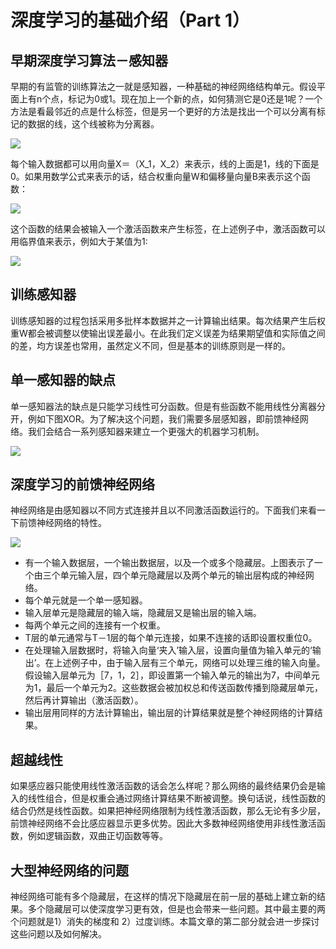 # 深度学习的基础介绍（Part 1）

## 早期深度学习算法－感知器

早期的有监管的训练算法之一就是感知器，一种基础的神经网络结构单元。假设平面上有n个点，标记为0或1。现在加上一个新的点，如何猜测它是0还是1呢？一个方法是看最邻近的点是什么标签，但是另一个更好的方法是找出一个可以分离有标记的数据的线，这个线被称为分离器。

![](http://mmbiz.qpic.cn/mmbiz/ghbI8QDvgWt7xv50pXZZIrywFbg43PRkdL2FmvOTh0icqz9IOth3xsCZM9xc3EcBEwsUbje026ZTib4uWx78TOuQ/640?wx_fmt=png&tp=webp&wxfrom=5)


每个输入数据都可以用向量X＝（X_1，X_2）来表示，线的上面是1，线的下面是0。如果用数学公式来表示的话，结合权重向量W和偏移量向量B来表示这个函数：

![](http://mmbiz.qpic.cn/mmbiz/ghbI8QDvgWt7xv50pXZZIrywFbg43PRkynXbD1BA3dIsAEX1bSpfnwFeknCSk7iaKtPc7RktlsKibozYDxhoPicjw/640?wx_fmt=png&tp=webp&wxfrom=5)

这个函数的结果会被输入一个激活函数来产生标签，在上述例子中，激活函数可以用临界值来表示，例如大于某值为1:

![](http://mmbiz.qpic.cn/mmbiz/ghbI8QDvgWt7xv50pXZZIrywFbg43PRkWEic5ZfghrQBm1d85G7dKIV7RdibH5gExmceszpLWTib5yQYIF4icgMvJg/640?wx_fmt=png&tp=webp&wxfrom=5)


## 训练感知器

训练感知器的过程包括采用多批样本数据并之一计算输出结果。每次结果产生后权重W都会被调整以使输出误差最小。在此我们定义误差为结果期望值和实际值之间的差，均方误差也常用，虽然定义不同，但是基本的训练原则是一样的。

## 单一感知器的缺点

单一感知器法的缺点是只能学习线性可分函数。但是有些函数不能用线性分离器分开，例如下图XOR。为了解决这个问题，我们需要多层感知器，即前馈神经网络。我们会结合一系列感知器来建立一个更强大的机器学习机制。

![](http://mmbiz.qpic.cn/mmbiz/ghbI8QDvgWt7xv50pXZZIrywFbg43PRk6YxyDVEXBhxhw1cPPqibo5RLwu7FAUjGnS8lXDNibWxB1YzjAFXEr2OQ/640?wx_fmt=png&tp=webp&wxfrom=5)

## 深度学习的前馈神经网络

神经网络是由感知器以不同方式连接并且以不同激活函数运行的。下面我们来看一下前馈神经网络的特性。

![](http://mmbiz.qpic.cn/mmbiz/ghbI8QDvgWt7xv50pXZZIrywFbg43PRk0kRADkWswWxMHFZcIwDhDztbRKa5z8qu0u4r4VZbRichoVoSgzQSQAw/640?wx_fmt=png&tp=webp&wxfrom=5)

- 有一个输入数据层，一个输出数据层，以及一个或多个隐藏层。上图表示了一个由三个单元输入层，四个单元隐藏层以及两个单元的输出层构成的神经网络。
- 每个单元就是一个单一感知器。
- 输入层单元是隐藏层的输入端，隐藏层又是输出层的输入端。
- 每两个单元之间的连接有一个权重。
- T层的单元通常与T－1层的每个单元连接，如果不连接的话即设置权重位0。
- 在处理输入层数据时，将输入向量‘夹入’输入层，设置向量值为输入单元的‘输出’。在上述例子中，由于输入层有三个单元，网络可以处理三维的输入向量。假设输入层单元为［7，1，2］，即设置第一个输入单元的输出为7，中间单元为1，最后一个单元为2。这些数据会被加权总和传送函数传播到隐藏层单元，然后再计算输出（激活函数）。
- 输出层用同样的方法计算输出，输出层的计算结果就是整个神经网络的计算结果。

## 超越线性

如果感应器只能使用线性激活函数的话会怎么样呢？那么网络的最终结果仍会是输入的线性组合，但是权重会通过网络计算结果不断被调整。换句话说，线性函数的结合仍然是线性函数。如果把神经网络限制为线性激活函数，那么无论有多少层，前馈神经网络不会比感应器显示更多优势。因此大多数神经网络使用非线性激活函数，例如逻辑函数，双曲正切函数等等。

## 大型神经网络的问题

神经网络可能有多个隐藏层，在这样的情况下隐藏层在前一层的基础上建立新的结果。多个隐藏层可以使深度学习更有效，但是也会带来一些问题。其中最主要的两个问题就是1）消失的梯度和 2）过度训练。本篇文章的第二部分就会进一步探讨这些问题以及如何解决。
